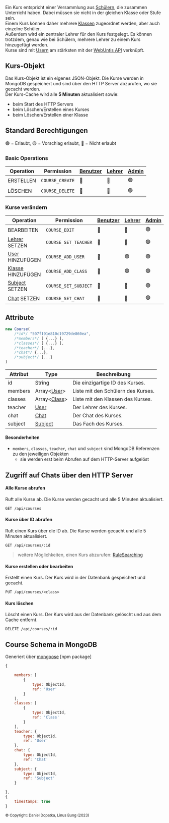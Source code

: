 Ein Kurs entspricht einer Versammlung aus [Schülern](https://github.com/Academi-fy/backend/wiki/User), die zusammen Unterricht haben. Dabei müssen sie nicht in der gleichen Klasse oder Stufe sein. \
Einem Kurs können daher mehrere [Klassen](https://github.com/Academi-fy/backend/wiki/Class) zugeordnet werden, aber auch einzelne Schüler. \
Außerdem wird ein zentraler Lehrer für den Kurs festgelegt. Es können trotzdem, genau wie bei Schülern, mehrere Lehrer zu einem Kurs hinzugefügt werden. \
Kurse sind mit [Usern](https://github.com/Academi-fy/backend/wiki/User) am stärksten mit der [WebUntis API](https://help.untis.at/hc/de/articles/4886785534354-API-documentation-for-integration-partners) verknüpft.

## Kurs-Objekt

Das Kurs-Objekt ist ein eigenes JSON-Objekt. Die Kurse werden in MongoDB gespeichert und sind über den HTTP Server abzurufen, wo sie gecacht werden. \
Der Kurs-Cache wird alle **5 Minuten** aktualisiert sowie:
- beim Start des HTTP Servers
- beim Löschen/Erstellen eines Kurses
- beim Löschen/Erstellen einer Klasse

## Standard Berechtigungen

🟢 = Erlaubt,
🟡 = Vorschlag erlaubt,
🔴 = Nicht erlaubt

### Basic Operations

| Operation  | Permission      | [Benutzer](https://github.com/Academi-fy/backend/wiki/User) | [Lehrer](https://github.com/Academi-fy/backend/wiki/User) | [Admin](https://github.com/Academi-fy/backend/wiki/User) |
|------------|-----------------|-------------------------------------------------------------|-----------------------------------------------------------|----------------------------------------------------------|
| ERSTELLEN  | `COURSE_CREATE` | 🔴                                                          | 🔴                                                        | 🟢                                                       |
| LÖSCHEN    | `COURSE_DELETE` | 🔴                                                          | 🔴                                                        | 🟢                                                       |

### Kurse verändern

| Operation                                                             | Permission           | [Benutzer](https://github.com/Academi-fy/backend/wiki/User) | [Lehrer](https://github.com/Academi-fy/backend/wiki/User) | [Admin](https://github.com/Academi-fy/backend/wiki/User) |
|-----------------------------------------------------------------------|----------------------|-------------------------------------------------------------|-----------------------------------------------------------|----------------------------------------------------------|
| BEARBEITEN                                                            | `COURSE_EDIT`        | 🔴                                                          | 🔴                                                        | 🟢                                                       |
| [Lehrer](https://github.com/Academi-fy/backend/wiki/User) SETZEN      | `COURSE_SET_TEACHER` | 🔴                                                          | 🔴                                                        | 🟢                                                       |
| [User](https://github.com/Academi-fy/backend/wiki/User) HINZUFÜGEN    | `COURSE_ADD_USER`    | 🔴                                                          | 🟢                                                        | 🟢                                                       |
| [Klasse](https://github.com/Academi-fy/backend/wiki/Class) HINZUFÜGEN | `COURSE_ADD_CLASS`   | 🔴                                                          | 🟢                                                        | 🟢                                                       |
| [Subject](https://github.com/Academi-fy/backend/wiki/Subject) SETZEN  | `COURSE_SET_SUBJECT` | 🔴                                                          | 🔴                                                        | 🟢                                                       |
| [Chat](https://github.com/Academi-fy/backend/wiki/Chat) SETZEN        | `COURSE_SET_CHAT`    | 🔴                                                          | 🔴                                                        | 🟢                                                       |

## Attribute

```javascript
new Course(
    /*id*/ "507f191e810c19729de860ea",
    /*members*/ [ {...} ],
    /*classes*/ [ {...} ],
    /*teacher*/ {...},
    /*chat*/ {...},
    /*subject*/ {...}
)
```

| Attribut | Type                                                             | Beschreibung                       |
|----------|------------------------------------------------------------------|------------------------------------|
| id       | String                                                           | Die einzigartige ID des Kurses.    |
| members  | Array<[User](https://github.com/Academi-fy/backend/wiki/User)>   | Liste mit den Schülern des Kurses. |
| classes  | Array<[Class](https://github.com/Academi-fy/backend/wiki/Class)> | Liste mit den Klassen des Kurses.  |
| teacher  | [User](https://github.com/Academi-fy/backend/wiki/User)          | Der Lehrer des Kurses.             |
| chat     | [Chat](https://github.com/Academi-fy/backend/wiki/Chat)          | Der Chat des Kurses.               |
| subject  | [Subject](https://github.com/Academi-fy/backend/wiki/Subject)    | Das Fach des Kurses.               |

#### Besonderheiten

- `members`, `classes`, `teacher`, `chat` und `subject` sind MongoDB Referenzen zu den jeweiligen Objekten
    - sie werden erst beim Abrufen auf dem HTTP-Server aufgelöst

## Zugriff auf Chats über den HTTP Server

#### Alle Kurse abrufen

Ruft alle Kurse ab. Die Kurse werden gecacht und alle 5 Minuten aktualisiert.

``` http request
GET /api/courses
```

#### Kurse über ID abrufen

Ruft einen Kurs über die ID ab. Die Kurse werden gecacht und alle 5 Minuten aktualisiert.

``` http request
GET /api/courses/:id
```

> weitere Möglichkeiten, einen Kurs abzurufen: [RuleSearching](https://github.com/Academi-fy/backend/wiki/RuleSearching)

#### Kurse erstellen oder bearbeiten

Erstellt einen Kurs. Der Kurs wird in der Datenbank gespeichert und gecacht.

``` http request
PUT /api/courses/<class>
```

#### Kurs löschen

Löscht einen Kurs. Der Kurs wird aus der Datenbank gelöscht und aus dem Cache entfernt.

``` http request
DELETE /api/courses/:id
```

## Course Schema in MongoDB

Generiert über [mongoose](https://mongoosejs.com/docs/guide.html) [npm package]

```javascript
{

    members: [
        {
            type: ObjectId,
            ref: 'User'
        }
    ],
    classes: [
        {
            type: ObjectId,
            ref: 'Class'
        }
    ],
    teacher: {
        type: ObjectId,
        ref: 'User'
    },
    chat: {
        type: ObjectId,
        ref: 'Chat'
    },
    subject: {
        type: ObjectId,
        ref: 'Subject'
    }

},
{
    timestamps: true
}
```

<sub>© Copyright: Daniel Dopatka, Linus Bung (2023)</sub>